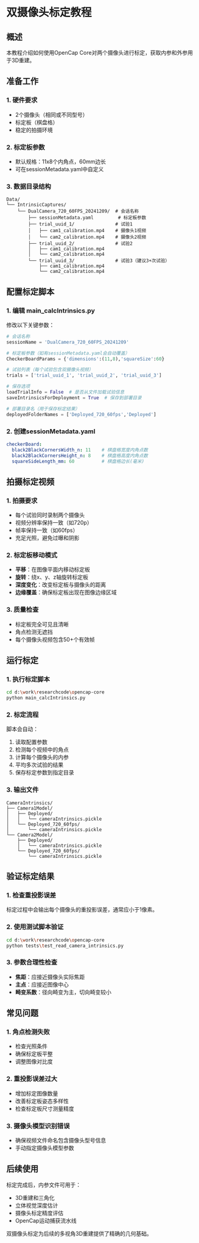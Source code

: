 # 双摄像头标定教程

## 概述
本教程介绍如何使用OpenCap Core对两个摄像头进行标定，获取内参和外参用于3D重建。

## 准备工作

### 1. 硬件要求
- 2个摄像头（相同或不同型号）
- 标定板（棋盘格）
- 稳定的拍摄环境

### 2. 标定板参数
- 默认规格：11x8个内角点，60mm边长
- 可在sessionMetadata.yaml中自定义

### 3. 数据目录结构
```
Data/
└── IntrinsicCaptures/
    └── DualCamera_720_60FPS_20241209/  # 会话名称
        ├── sessionMetadata.yaml         # 标定板参数
        ├── trial_uuid_1/               # 试验1
        │   ├── cam1_calibration.mp4    # 摄像头1视频
        │   └── cam2_calibration.mp4    # 摄像头2视频
        ├── trial_uuid_2/               # 试验2
        │   ├── cam1_calibration.mp4
        │   └── cam2_calibration.mp4
        └── trial_uuid_3/               # 试验3（建议3+次试验）
            ├── cam1_calibration.mp4
            └── cam2_calibration.mp4
```

## 配置标定脚本

### 1. 编辑 main_calcIntrinsics.py

修改以下关键参数：

```python
# 会话名称
sessionName = 'DualCamera_720_60FPS_20241209'

# 标定板参数（如有sessionMetadata.yaml会自动覆盖）
CheckerBoardParams = {'dimensions':(11,8),'squareSize':60}

# 试验列表（每个试验包含双摄像头视频）
trials = ['trial_uuid_1', 'trial_uuid_2', 'trial_uuid_3']

# 保存选项
loadTrialInfo = False  # 是否从文件加载试验信息
saveIntrinsicsForDeployment = True  # 保存到部署目录

# 部署目录名（用于保存标定结果）
deployedFolderNames = ['Deployed_720_60fps','Deployed']
```

### 2. 创建sessionMetadata.yaml

```yaml
checkerBoard:
  black2BlackCornersWidth_n: 11    # 棋盘格宽度内角点数
  black2BlackCornersHeight_n: 8    # 棋盘格高度内角点数  
  squareSideLength_mm: 60          # 棋盘格边长(毫米)
```

## 拍摄标定视频

### 1. 拍摄要求
- 每个试验同时录制两个摄像头
- 视频分辨率保持一致（如720p）
- 帧率保持一致（如60fps）
- 充足光照，避免过曝和阴影

### 2. 标定板移动模式
- **平移**：在图像平面内移动标定板
- **旋转**：绕x、y、z轴旋转标定板
- **深度变化**：改变标定板与摄像头的距离
- **边缘覆盖**：确保标定板出现在图像边缘区域

### 3. 质量检查
- 标定板完全可见且清晰
- 角点检测无遮挡
- 每个摄像头视频包含50+个有效帧

## 运行标定

### 1. 执行标定脚本
```bash
cd d:\work\researchcode\opencap-core
python main_calcIntrinsics.py
```

### 2. 标定流程
脚本会自动：
1. 读取配置参数
2. 检测每个视频中的角点
3. 计算每个摄像头的内参
4. 平均多次试验的结果
5. 保存标定参数到指定目录

### 3. 输出文件
```
CameraIntrinsics/
├── Camera1Model/
│   ├── Deployed/
│   │   └── cameraIntrinsics.pickle
│   └── Deployed_720_60fps/
│       └── cameraIntrinsics.pickle
└── Camera2Model/
    ├── Deployed/
    │   └── cameraIntrinsics.pickle
    └── Deployed_720_60fps/
        └── cameraIntrinsics.pickle
```

## 验证标定结果

### 1. 检查重投影误差
标定过程中会输出每个摄像头的重投影误差，通常应小于1像素。

### 2. 使用测试脚本验证
```bash
cd d:\work\researchcode\opencap-core
python tests\test_read_camera_intrinsics.py
```

### 3. 参数合理性检查
- **焦距**：应接近摄像头实际焦距
- **主点**：应接近图像中心
- **畸变系数**：径向畸变为主，切向畸变较小

## 常见问题

### 1. 角点检测失败
- 检查光照条件
- 确保标定板平整
- 调整图像对比度

### 2. 重投影误差过大
- 增加标定图像数量
- 改善标定板姿态多样性
- 检查标定板尺寸测量精度

### 3. 摄像头模型识别错误
- 确保视频文件命名包含摄像头型号信息
- 手动指定摄像头模型参数

## 后续使用

标定完成后，内参文件可用于：
- 3D重建和三角化
- 立体视觉深度估计
- 摄像头标定精度评估
- OpenCap运动捕获流水线

双摄像头标定为后续的多视角3D重建提供了精确的几何基础。